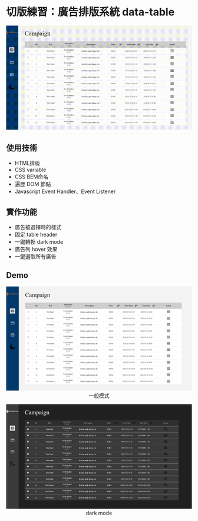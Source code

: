 # 切版練習：廣告排版系統 data-table
<p align="center">
<img src="https://raw.githubusercontent.com/wintersprouter/data-table/master/public/data-table.gif">
</p>

## 使用技術 
  -  HTML排版
  -  CSS variable
  -  CSS  BEM命名
  -  遍歷 DOM 節點
  -  Javascript Event Handler、Event Listener
  
## 實作功能
  -  廣告被選擇時的樣式
  -  固定 table header
  -  一鍵轉換 dark mode
  -  廣告列 hover 效果
  -  一鍵選取所有廣告
## Demo
<p align="center">
  <img src="https://raw.githubusercontent.com/wintersprouter/data-table/master/public/whiteMode.png"/>
  一般模式
</p>
<p align="center">
  <img src="https://raw.githubusercontent.com/wintersprouter/data-table/master/public/darkMode.png"/>
  dark mode
</p>
